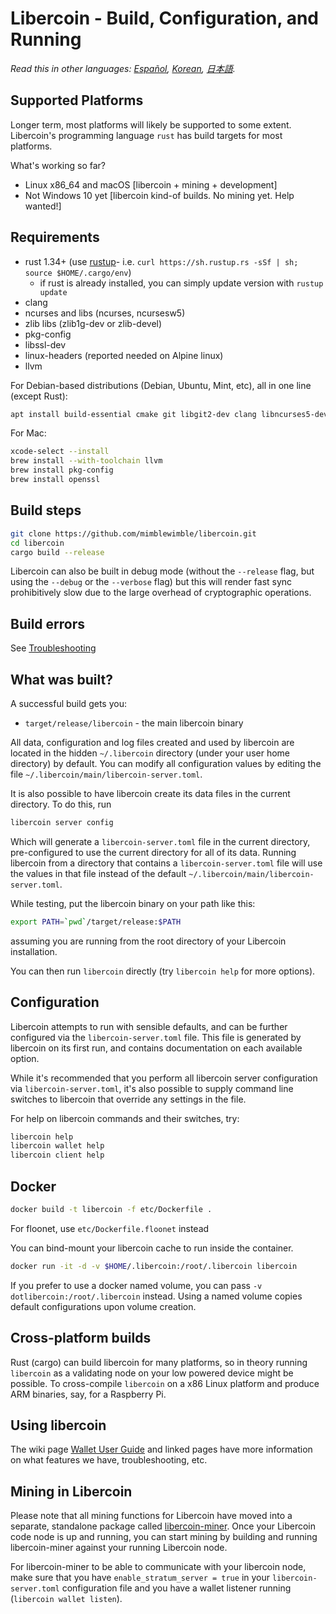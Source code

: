 # Libercoin - Build, Configuration, and Running

*Read this in other languages: [Español](build_ES.md), [Korean](build_KR.md), [日本語](build_JP.md).*

## Supported Platforms

Longer term, most platforms will likely be supported to some extent.
Libercoin's programming language `rust` has build targets for most platforms.

What's working so far?

* Linux x86\_64 and macOS [libercoin + mining + development]
* Not Windows 10 yet [libercoin kind-of builds. No mining yet. Help wanted!]

## Requirements

* rust 1.34+ (use [rustup]((https://www.rustup.rs/))- i.e. `curl https://sh.rustup.rs -sSf | sh; source $HOME/.cargo/env`)
  * if rust is already installed, you can simply update version with `rustup update`
* clang
* ncurses and libs (ncurses, ncursesw5)
* zlib libs (zlib1g-dev or zlib-devel)
* pkg-config
* libssl-dev
* linux-headers (reported needed on Alpine linux)
* llvm

For Debian-based distributions (Debian, Ubuntu, Mint, etc), all in one line (except Rust):

```sh
apt install build-essential cmake git libgit2-dev clang libncurses5-dev libncursesw5-dev zlib1g-dev pkg-config libssl-dev llvm
```

For Mac:

```sh
xcode-select --install
brew install --with-toolchain llvm
brew install pkg-config
brew install openssl
```

## Build steps

```sh
git clone https://github.com/mimblewimble/libercoin.git
cd libercoin
cargo build --release
```

Libercoin can also be built in debug mode (without the `--release` flag, but using the `--debug` or the `--verbose` flag) but this will render fast sync prohibitively slow due to the large overhead of cryptographic operations.

## Build errors

See [Troubleshooting](https://github.com/mimblewimble/docs/wiki/Troubleshooting)

## What was built?

A successful build gets you:

* `target/release/libercoin` - the main libercoin binary

All data, configuration and log files created and used by libercoin are located in the hidden
`~/.libercoin` directory (under your user home directory) by default. You can modify all configuration
values by editing the file `~/.libercoin/main/libercoin-server.toml`.

It is also possible to have libercoin create its data files in the current directory. To do this, run

```sh
libercoin server config
```

Which will generate a `libercoin-server.toml` file in the current directory, pre-configured to use
the current directory for all of its data. Running libercoin from a directory that contains a
`libercoin-server.toml` file will use the values in that file instead of the default
`~/.libercoin/main/libercoin-server.toml`.

While testing, put the libercoin binary on your path like this:

```sh
export PATH=`pwd`/target/release:$PATH
```

assuming you are running from the root directory of your Libercoin installation.

You can then run `libercoin` directly (try `libercoin help` for more options).

## Configuration

Libercoin attempts to run with sensible defaults, and can be further configured via
the `libercoin-server.toml` file. This file is generated by libercoin on its first run, and
contains documentation on each available option.

While it's recommended that you perform all libercoin server configuration via
`libercoin-server.toml`, it's also possible to supply command line switches to libercoin that
override any settings in the file.

For help on libercoin commands and their switches, try:

```sh
libercoin help
libercoin wallet help
libercoin client help
```

## Docker

```sh
docker build -t libercoin -f etc/Dockerfile .
```
For floonet, use `etc/Dockerfile.floonet` instead

You can bind-mount your libercoin cache to run inside the container.

```sh
docker run -it -d -v $HOME/.libercoin:/root/.libercoin libercoin
```
If you prefer to use a docker named volume, you can pass `-v dotlibercoin:/root/.libercoin` instead.
Using a named volume copies default configurations upon volume creation.

## Cross-platform builds

Rust (cargo) can build libercoin for many platforms, so in theory running `libercoin`
as a validating node on your low powered device might be possible.
To cross-compile `libercoin` on a x86 Linux platform and produce ARM binaries,
say, for a Raspberry Pi.

## Using libercoin

The wiki page [Wallet User Guide](https://github.com/mimblewimble/docs/wiki/Wallet-User-Guide)
and linked pages have more information on what features we have,
troubleshooting, etc.

## Mining in Libercoin

Please note that all mining functions for Libercoin have moved into a separate, standalone package called
[libercoin-miner](https://github.com/mimblewimble/libercoin-miner). Once your Libercoin code node is up and running,
you can start mining by building and running libercoin-miner against your running Libercoin node.

For libercoin-miner to be able to communicate with your libercoin node, make sure that you have `enable_stratum_server = true`
in your `libercoin-server.toml` configuration file and you have a wallet listener running (`libercoin wallet listen`). 
